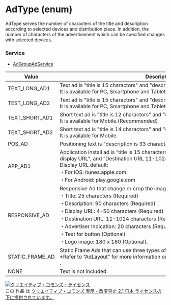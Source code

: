 # AdType (enum)
AdType serves the number of characters of the title and description according to selected devices and distribution place. 
In addition, the number of characters of the advertisement which can be specified changes with selected devices.

### Service
+ [AdGroupAdService](../services/AdGroupAdService.md)

| Value | Description | 
|---|---|
| TEXT_LONG_AD1| Text ad is "title is 15 charactors" and "description is 19 charactors/ 19 charactors".<br>                        It is available for PC, Smartphone and Tablet.(Recommended) |
| TEST_LONG_AD2| Text ad is "title is 15 charactors" and "description is 33 charactors".<br>                        It is available for PC, Smartphone and Tablet. |
| TEXT_SHORT_AD1| Short text ad is "title is 12 charactors" and "description is 12 charactors".<br>                        It is available for Mobile.(Recommended) |
| TEXT_SHORT_AD2| Short text ad is "title is 14 charactors" and "description is 19 charactors".<br>                        It is available for Mobile. |
| POS_AD| Positioning text is "description is 33 charactors". |
| APP_AD1| Application install ad is “title is 15 characters”, “Description 90 characters”, “No display URL”, and “Destination URL 11-1024 characters” <br>Display URL default:<br>・For iOS: itunes.apple.com<br>・For Android: play.google.com |
| RESPONSIVE_AD| Responsive Ad that change or crop the image size to fit the ad display frame. <br>・Title: 25 characters (Required)<br>・Description: 90 characters (Required)<br>・Display URL: 4-50 characters (Required)<br>・Destination URL: 11-1024 characters (Required)<br>・Advertiser Indication: 20 characters (Required)<br>・Text for button (Optional)<br>・Logo image: 180 x 180 (Optional). |
| STATIC_FRAME_AD| Static Frame Ads that can use three types of layout to match with ad display frame.<br>*Refer to “AdLayout” for more information on Layout details.<br>. |
| NONE| Text is not included. |
<a rel="license" href="http://creativecommons.org/licenses/by-nd/2.1/jp/"><img alt="クリエイティブ・コモンズ・ライセンス" style="border-width:0" src="https://i.creativecommons.org/l/by-nd/2.1/jp/88x31.png" /></a><br />この 作品 は <a rel="license" href="http://creativecommons.org/licenses/by-nd/2.1/jp/">クリエイティブ・コモンズ 表示 - 改変禁止 2.1 日本 ライセンスの下に提供されています。</a>
